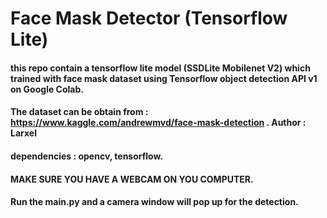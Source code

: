 # Face Mask Detector (Tensorflow Lite)

#### this repo contain a tensorflow lite model (SSDLite Mobilenet V2) which trained with face mask dataset using Tensorflow object detection API v1 on Google Colab.

#### The dataset can be obtain from : https://www.kaggle.com/andrewmvd/face-mask-detection . Author : Larxel

#### dependencies : opencv, tensorflow.

#### MAKE SURE YOU HAVE A WEBCAM ON YOU COMPUTER.

#### Run the main.py and a camera window will pop up for the detection.

